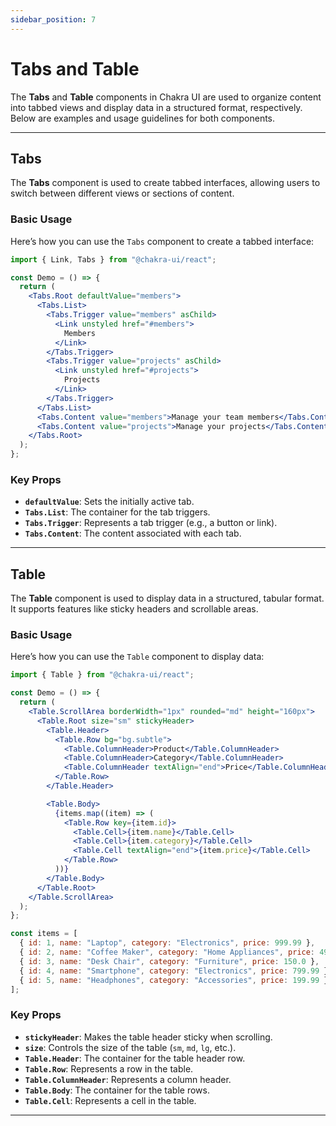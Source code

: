 ```yaml
---
sidebar_position: 7
---
```


# Tabs and Table

The **Tabs** and **Table** components in Chakra UI are used to organize content into tabbed views and display data in a structured format, respectively. Below are examples and usage guidelines for both components.

---

## Tabs

The **Tabs** component is used to create tabbed interfaces, allowing users to switch between different views or sections of content.

### Basic Usage

Here’s how you can use the `Tabs` component to create a tabbed interface:

```jsx title="Tabs Example"
import { Link, Tabs } from "@chakra-ui/react";

const Demo = () => {
  return (
    <Tabs.Root defaultValue="members">
      <Tabs.List>
        <Tabs.Trigger value="members" asChild>
          <Link unstyled href="#members">
            Members
          </Link>
        </Tabs.Trigger>
        <Tabs.Trigger value="projects" asChild>
          <Link unstyled href="#projects">
            Projects
          </Link>
        </Tabs.Trigger>
      </Tabs.List>
      <Tabs.Content value="members">Manage your team members</Tabs.Content>
      <Tabs.Content value="projects">Manage your projects</Tabs.Content>
    </Tabs.Root>
  );
};
```

### Key Props

- **`defaultValue`**: Sets the initially active tab.
- **`Tabs.List`**: The container for the tab triggers.
- **`Tabs.Trigger`**: Represents a tab trigger (e.g., a button or link).
- **`Tabs.Content`**: The content associated with each tab.

---

## Table

The **Table** component is used to display data in a structured, tabular format. It supports features like sticky headers and scrollable areas.

### Basic Usage

Here’s how you can use the `Table` component to display data:

```jsx title="Table Example"
import { Table } from "@chakra-ui/react";

const Demo = () => {
  return (
    <Table.ScrollArea borderWidth="1px" rounded="md" height="160px">
      <Table.Root size="sm" stickyHeader>
        <Table.Header>
          <Table.Row bg="bg.subtle">
            <Table.ColumnHeader>Product</Table.ColumnHeader>
            <Table.ColumnHeader>Category</Table.ColumnHeader>
            <Table.ColumnHeader textAlign="end">Price</Table.ColumnHeader>
          </Table.Row>
        </Table.Header>

        <Table.Body>
          {items.map((item) => (
            <Table.Row key={item.id}>
              <Table.Cell>{item.name}</Table.Cell>
              <Table.Cell>{item.category}</Table.Cell>
              <Table.Cell textAlign="end">{item.price}</Table.Cell>
            </Table.Row>
          ))}
        </Table.Body>
      </Table.Root>
    </Table.ScrollArea>
  );
};

const items = [
  { id: 1, name: "Laptop", category: "Electronics", price: 999.99 },
  { id: 2, name: "Coffee Maker", category: "Home Appliances", price: 49.99 },
  { id: 3, name: "Desk Chair", category: "Furniture", price: 150.0 },
  { id: 4, name: "Smartphone", category: "Electronics", price: 799.99 },
  { id: 5, name: "Headphones", category: "Accessories", price: 199.99 },
];
```

### Key Props

- **`stickyHeader`**: Makes the table header sticky when scrolling.
- **`size`**: Controls the size of the table (`sm`, `md`, `lg`, etc.).
- **`Table.Header`**: The container for the table header row.
- **`Table.Row`**: Represents a row in the table.
- **`Table.ColumnHeader`**: Represents a column header.
- **`Table.Body`**: The container for the table rows.
- **`Table.Cell`**: Represents a cell in the table.

---
